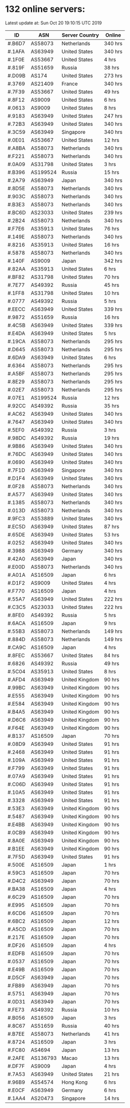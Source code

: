 # 132 online servers:

Latest update at: Sun Oct 20 19:10:15 UTC 2019

| ID | ASN | Server Country | Online |
| -- | --- | -------------- | ------ |
| #.B6D7 | AS58073 | Netherlands | 340 hrs |
| #.1AFA | AS63949 | United States | 340 hrs |
| #.1F0E | AS53667 | United States | 4 hrs |
| #.819F | AS51659 | Russia | 38 hrs |
| #.D09B | AS174 | United States | 273 hrs |
| #.3769 | AS21409 | France | 340 hrs |
| #.7F39 | AS53667 | United States | 49 hrs |
| #.8F12 | AS9009 | United States | 6 hrs |
| #.0613 | AS9009 | United States | 8 hrs |
| #.9183 | AS63949 | United States | 247 hrs |
| #.72B3 | AS63949 | United States | 340 hrs |
| #.3C59 | AS63949 | Singapore | 340 hrs |
| #.0E01 | AS53667 | United States | 12 hrs |
| #.A8BA | AS58073 | Netherlands | 340 hrs |
| #.F221 | AS58073 | Netherlands | 340 hrs |
| #.0A09 | AS31798 | United States | 3 hrs |
| #.B396 | AS199524 | Russia | 15 hrs |
| #.2A79 | AS63949 | Japan | 340 hrs |
| #.8D5E | AS58073 | Netherlands | 340 hrs |
| #.903C | AS58073 | Netherlands | 340 hrs |
| #.B3E3 | AS58073 | Netherlands | 340 hrs |
| #.BC6D | AS23033 | United States | 239 hrs |
| #.2B24 | AS58073 | Netherlands | 340 hrs |
| #.F7E6 | AS35913 | United States | 76 hrs |
| #.149E | AS58073 | Netherlands | 340 hrs |
| #.8216 | AS35913 | United States | 16 hrs |
| #.5878 | AS58073 | Netherlands | 340 hrs |
| #.140F | AS9009 | Japan | 342 hrs |
| #.82AA | AS35913 | United States | 6 hrs |
| #.BF82 | AS31798 | United States | 70 hrs |
| #.7E77 | AS49392 | Russia | 45 hrs |
| #.1FF8 | AS31798 | United States | 10 hrs |
| #.0777 | AS49392 | Russia | 5 hrs |
| #.EECC | AS63949 | United States | 339 hrs |
| #.9872 | AS51659 | Russia | 16 hrs |
| #.4C5B | AS63949 | United States | 339 hrs |
| #.E4DA | AS63949 | United States | 5 hrs |
| #.19CA | AS58073 | Netherlands | 295 hrs |
| #.D645 | AS58073 | Netherlands | 295 hrs |
| #.6DA9 | AS63949 | United States | 6 hrs |
| #.6364 | AS58073 | Netherlands | 295 hrs |
| #.A5BF | AS58073 | Netherlands | 295 hrs |
| #.8E29 | AS58073 | Netherlands | 295 hrs |
| #.02E7 | AS58073 | Netherlands | 295 hrs |
| #.07E1 | AS199524 | Russia | 12 hrs |
| #.92CC | AS49392 | Russia | 35 hrs |
| #.AC62 | AS63949 | United States | 340 hrs |
| #.7647 | AS63949 | United States | 340 hrs |
| #.5EF0 | AS49392 | Russia | 3 hrs |
| #.98DC | AS49392 | Russia | 19 hrs |
| #.9B86 | AS63949 | United States | 340 hrs |
| #.76DC | AS63949 | United States | 340 hrs |
| #.0690 | AS63949 | United States | 340 hrs |
| #.7F1D | AS63949 | Singapore | 340 hrs |
| #.D1F4 | AS63949 | United States | 340 hrs |
| #.0F28 | AS58073 | Netherlands | 340 hrs |
| #.A577 | AS63949 | United States | 340 hrs |
| #.1385 | AS58073 | Netherlands | 340 hrs |
| #.013D | AS58073 | Netherlands | 340 hrs |
| #.9FC3 | AS53889 | United States | 340 hrs |
| #.EC5D | AS63949 | United States | 87 hrs |
| #.65DE | AS63949 | United States | 53 hrs |
| #.0252 | AS63949 | United States | 340 hrs |
| #.3988 | AS63949 | Germany | 340 hrs |
| #.42A0 | AS63949 | Japan | 340 hrs |
| #.E00D | AS58073 | Netherlands | 340 hrs |
| #.A01A | AS16509 | Japan | 6 hrs |
| #.D1F2 | AS9009 | United States | 4 hrs |
| #.F770 | AS16509 | Japan | 4 hrs |
| #.55A7 | AS63949 | United States | 222 hrs |
| #.C3C5 | AS23033 | United States | 222 hrs |
| #.8FE0 | AS49392 | Russia | 5 hrs |
| #.6ACA | AS16509 | Japan | 9 hrs |
| #.55B3 | AS58073 | Netherlands | 149 hrs |
| #.884D | AS58073 | Netherlands | 149 hrs |
| #.CA9C | AS16509 | Japan | 4 hrs |
| #.8FEC | AS53667 | United States | 84 hrs |
| #.6826 | AS49392 | Russia | 49 hrs |
| #.5C04 | AS35913 | United States | 8 hrs |
| #.AFD4 | AS63949 | United Kingdom | 90 hrs |
| #.99BC | AS63949 | United Kingdom | 90 hrs |
| #.E555 | AS63949 | United Kingdom | 90 hrs |
| #.E584 | AS63949 | United Kingdom | 90 hrs |
| #.B4A5 | AS63949 | United Kingdom | 90 hrs |
| #.D6C6 | AS63949 | United Kingdom | 90 hrs |
| #.F64E | AS63949 | United Kingdom | 90 hrs |
| #.B137 | AS16509 | Japan | 70 hrs |
| #.08D9 | AS63949 | United States | 91 hrs |
| #.2468 | AS63949 | United States | 91 hrs |
| #.109A | AS63949 | United States | 91 hrs |
| #.F799 | AS63949 | United States | 91 hrs |
| #.07A9 | AS63949 | United States | 91 hrs |
| #.C06D | AS63949 | United States | 91 hrs |
| #.10A5 | AS63949 | United States | 91 hrs |
| #.3328 | AS63949 | United States | 91 hrs |
| #.53E3 | AS63949 | United Kingdom | 90 hrs |
| #.5487 | AS63949 | United Kingdom | 90 hrs |
| #.E4BB | AS63949 | United Kingdom | 90 hrs |
| #.0CB9 | AS63949 | United Kingdom | 90 hrs |
| #.8A0E | AS63949 | United Kingdom | 90 hrs |
| #.B1EE | AS63949 | United Kingdom | 90 hrs |
| #.7F5D | AS63949 | United States | 91 hrs |
| #.500E | AS16509 | Japan | 1 hrs |
| #.59C3 | AS16509 | Japan | 70 hrs |
| #.D4C2 | AS63949 | Japan | 70 hrs |
| #.BA38 | AS16509 | Japan | 4 hrs |
| #.6C29 | AS16509 | Japan | 70 hrs |
| #.E995 | AS16509 | Japan | 70 hrs |
| #.6CD6 | AS16509 | Japan | 70 hrs |
| #.6BC2 | AS16509 | Japan | 12 hrs |
| #.A5CD | AS16509 | Japan | 70 hrs |
| #.217E | AS16509 | Japan | 70 hrs |
| #.DF26 | AS16509 | Japan | 4 hrs |
| #.EDFB | AS16509 | Japan | 70 hrs |
| #.0537 | AS16509 | Japan | 70 hrs |
| #.E49B | AS16509 | Japan | 70 hrs |
| #.D5CF | AS63949 | Japan | 70 hrs |
| #.FB89 | AS63949 | Japan | 70 hrs |
| #.5751 | AS63949 | Japan | 70 hrs |
| #.0D31 | AS63949 | Japan | 70 hrs |
| #.FE73 | AS49392 | Russia | 10 hrs |
| #.B056 | AS16509 | Japan | 3 hrs |
| #.8C67 | AS51659 | Russia | 40 hrs |
| #.B7EE | AS58073 | Netherlands | 41 hrs |
| #.8724 | AS16509 | Japan | 3 hrs |
| #.FC80 | AS4694 | Japan | 13 hrs |
| #.2AFE | AS136793 | Macao | 13 hrs |
| #.DF7F | AS9009 | Japan | 4 hrs |
| #.7A53 | AS63949 | United States | 21 hrs |
| #.96B9 | AS54574 | Hong Kong | 6 hrs |
| #.E0CF | AS63949 | Germany | 6 hrs |
| #.1AA4 | AS20473 | Singapore | 14 hrs |

